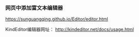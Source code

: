 ### 网页中添加富文本编辑器

https://sunguangqing.github.io/Editor/editor.html


KindEditor编辑器网址： http://kindeditor.net/docs/usage.html
